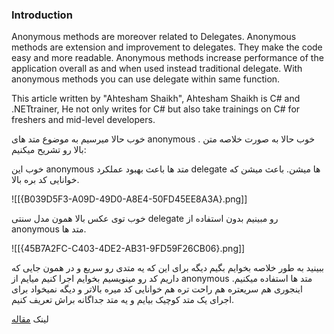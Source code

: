 ### Introduction

Anonymous methods are moreover related to Delegates. Anonymous methods are extension and improvement to delegates. They make the code easy and more readable. Anonymous methods increase performance of the application overall as and when used instead traditional delegate. With anonymous methods you can use delegate within same function.

This article written by "Ahtesham Shaikh", Ahtesham Shaikh is C# and .NETtrainer, He not only writes for C# but also take trainings on C# for freshers and mid-level developers.

خوب حالا میرسیم به موضوع متد های anonymous . خوب حالا به صورت خلاصه متن بالا رو تشریح میکنیم:

خوب این anonymous متد ها باعث بهبود عملکرد delegate ها میشن. باعث میشن که خوانایی کد بره بالا.

![[{B039D5F3-A09D-49D0-A8E4-50FD45EE8A3A}.png]]

خوب توی عکس بالا همون مدل سنتی delegate رو مبینیم بدون استفاده از anonymous متد ها.

![[{45B7A2FC-C403-4DE2-AB31-9FD59F26CB06}.png]]

ببینید به طور خلاصه بخوایم بگیم دیگه برای این که یه متدی رو سریع و در همون جایی که داریم کد رو مینویسیم بخوایم اجرا کنیم میایم از anonymous متد ها استفاده میکنیم. اینجوری هم سریعتره هم راحت تره هم خوانایی کد میره بالاتر و دیگه نمیخواد برای اجرای یک متد کوچیک بیایم و یه متد جداگانه براش تعریف کنیم.

لینک [مقاله](https://l.vrgl.ir/r?ad=1&l=https%3A%2F%2Fwww.onlinebuff.com%2Farticle_anonymous-methods-in-c-with-an-example-step-by-step_64.html&si=r26b0lttksqs&st=post&k=308BXyfOxl%2FMTRkuPKz9se8nikgTjfHPVKjhZhNIxpo%3D)

